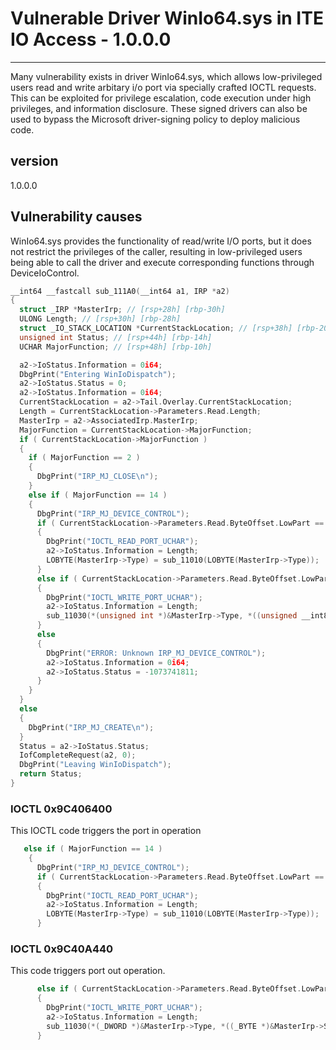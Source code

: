 # Vulnerable Driver WinIo64.sys in ITE IO Access - 1.0.0.0

---

Many vulnerability exists in driver WinIo64.sys, which allows low-privileged users read and write arbitary i/o port via specially crafted IOCTL requests. This can be exploited for privilege escalation, code execution under high privileges, and information disclosure. These signed drivers can also be used to bypass the Microsoft driver-signing policy to deploy malicious code.  



## version

1.0.0.0

## Vulnerability causes

WinIo64.sys provides the functionality of read/write I/O ports, but it does not restrict the privileges of the caller, resulting in low-privileged users being able to call the driver and execute corresponding functions through DeviceIoControl.

~~~c
__int64 __fastcall sub_111A0(__int64 a1, IRP *a2)
{
  struct _IRP *MasterIrp; // [rsp+28h] [rbp-30h]
  ULONG Length; // [rsp+30h] [rbp-28h]
  struct _IO_STACK_LOCATION *CurrentStackLocation; // [rsp+38h] [rbp-20h]
  unsigned int Status; // [rsp+44h] [rbp-14h]
  UCHAR MajorFunction; // [rsp+48h] [rbp-10h]

  a2->IoStatus.Information = 0i64;
  DbgPrint("Entering WinIoDispatch");
  a2->IoStatus.Status = 0;
  a2->IoStatus.Information = 0i64;
  CurrentStackLocation = a2->Tail.Overlay.CurrentStackLocation;
  Length = CurrentStackLocation->Parameters.Read.Length;
  MasterIrp = a2->AssociatedIrp.MasterIrp;
  MajorFunction = CurrentStackLocation->MajorFunction;
  if ( CurrentStackLocation->MajorFunction )
  {
    if ( MajorFunction == 2 )
    {
      DbgPrint("IRP_MJ_CLOSE\n");
    }
    else if ( MajorFunction == 14 )
    {
      DbgPrint("IRP_MJ_DEVICE_CONTROL");
      if ( CurrentStackLocation->Parameters.Read.ByteOffset.LowPart == -1673501696 )
      {
        DbgPrint("IOCTL_READ_PORT_UCHAR");
        a2->IoStatus.Information = Length;
        LOBYTE(MasterIrp->Type) = sub_11010(LOBYTE(MasterIrp->Type));
      }
      else if ( CurrentStackLocation->Parameters.Read.ByteOffset.LowPart == -1673485248 )
      {
        DbgPrint("IOCTL_WRITE_PORT_UCHAR");
        a2->IoStatus.Information = Length;
        sub_11030(*(unsigned int *)&MasterIrp->Type, *((unsigned __int8 *)&MasterIrp->Size + 2));
      }
      else
      {
        DbgPrint("ERROR: Unknown IRP_MJ_DEVICE_CONTROL");
        a2->IoStatus.Information = 0i64;
        a2->IoStatus.Status = -1073741811;
      }
    }
  }
  else
  {
    DbgPrint("IRP_MJ_CREATE\n");
  }
  Status = a2->IoStatus.Status;
  IofCompleteRequest(a2, 0);
  DbgPrint("Leaving WinIoDispatch");
  return Status;
}
~~~

### IOCTL  0x9C406400

This IOCTL code triggers the port in operation

~~~c
   else if ( MajorFunction == 14 )
    {
      DbgPrint("IRP_MJ_DEVICE_CONTROL");
      if ( CurrentStackLocation->Parameters.Read.ByteOffset.LowPart == 0x9C406400 )
      {
        DbgPrint("IOCTL_READ_PORT_UCHAR");
        a2->IoStatus.Information = Length;
        LOBYTE(MasterIrp->Type) = sub_11010(LOBYTE(MasterIrp->Type));
      }
~~~

### IOCTL 0x9C40A440

This code triggers port out operation. 

```c
      else if ( CurrentStackLocation->Parameters.Read.ByteOffset.LowPart == 0x9C40A440 )
      {
        DbgPrint("IOCTL_WRITE_PORT_UCHAR");
        a2->IoStatus.Information = Length;
        sub_11030(*(_DWORD *)&MasterIrp->Type, *((_BYTE *)&MasterIrp->Size + 2));
      }
```

